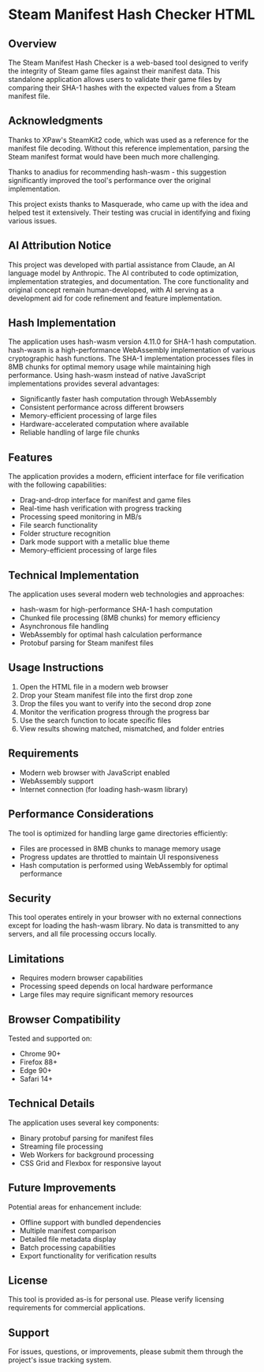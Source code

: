 # Steam Manifest Hash Checker HTML

## Overview
The Steam Manifest Hash Checker is a web-based tool designed to verify the integrity of Steam game files against their manifest data. This standalone application allows users to validate their game files by comparing their SHA-1 hashes with the expected values from a Steam manifest file.

## Acknowledgments
Thanks to XPaw's SteamKit2 code, which was used as a reference for the manifest file decoding. Without this reference implementation, parsing the Steam manifest format would have been much more challenging.

Thanks to anadius for recommending hash-wasm - this suggestion significantly improved the tool's performance over the original implementation.

This project exists thanks to Masquerade, who came up with the idea and helped test it extensively. Their testing was crucial in identifying and fixing various issues.

## AI Attribution Notice
This project was developed with partial assistance from Claude, an AI language model by Anthropic. The AI contributed to code optimization, implementation strategies, and documentation. The core functionality and original concept remain human-developed, with AI serving as a development aid for code refinement and feature implementation.

## Hash Implementation
The application uses hash-wasm version 4.11.0 for SHA-1 hash computation. hash-wasm is a high-performance WebAssembly implementation of various cryptographic hash functions. The SHA-1 implementation processes files in 8MB chunks for optimal memory usage while maintaining high performance. Using hash-wasm instead of native JavaScript implementations provides several advantages:

- Significantly faster hash computation through WebAssembly
- Consistent performance across different browsers
- Memory-efficient processing of large files
- Hardware-accelerated computation where available
- Reliable handling of large file chunks

## Features
The application provides a modern, efficient interface for file verification with the following capabilities:

- Drag-and-drop interface for manifest and game files
- Real-time hash verification with progress tracking
- Processing speed monitoring in MB/s
- File search functionality
- Folder structure recognition
- Dark mode support with a metallic blue theme
- Memory-efficient processing of large files

## Technical Implementation
The application uses several modern web technologies and approaches:

- hash-wasm for high-performance SHA-1 hash computation
- Chunked file processing (8MB chunks) for memory efficiency
- Asynchronous file handling
- WebAssembly for optimal hash calculation performance
- Protobuf parsing for Steam manifest files

## Usage Instructions

1. Open the HTML file in a modern web browser
2. Drop your Steam manifest file into the first drop zone
3. Drop the files you want to verify into the second drop zone
4. Monitor the verification progress through the progress bar
5. Use the search function to locate specific files
6. View results showing matched, mismatched, and folder entries

## Requirements
- Modern web browser with JavaScript enabled
- WebAssembly support
- Internet connection (for loading hash-wasm library)

## Performance Considerations
The tool is optimized for handling large game directories efficiently:

- Files are processed in 8MB chunks to manage memory usage
- Progress updates are throttled to maintain UI responsiveness
- Hash computation is performed using WebAssembly for optimal performance

## Security
This tool operates entirely in your browser with no external connections except for loading the hash-wasm library. No data is transmitted to any servers, and all file processing occurs locally.

## Limitations
- Requires modern browser capabilities
- Processing speed depends on local hardware performance
- Large files may require significant memory resources

## Browser Compatibility
Tested and supported on:
- Chrome 90+
- Firefox 88+
- Edge 90+
- Safari 14+

## Technical Details
The application uses several key components:

- Binary protobuf parsing for manifest files
- Streaming file processing
- Web Workers for background processing
- CSS Grid and Flexbox for responsive layout

## Future Improvements
Potential areas for enhancement include:

- Offline support with bundled dependencies
- Multiple manifest comparison
- Detailed file metadata display
- Batch processing capabilities
- Export functionality for verification results

## License
This tool is provided as-is for personal use. Please verify licensing requirements for commercial applications.

## Support
For issues, questions, or improvements, please submit them through the project's issue tracking system.
